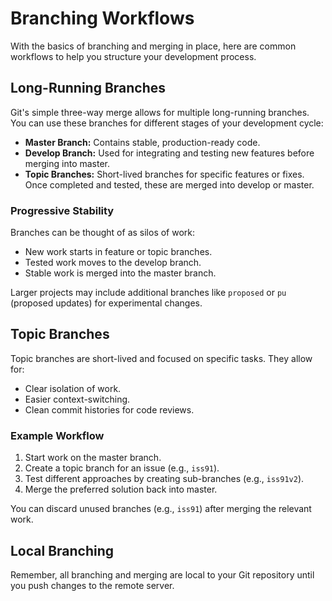# Branching Workflows

With the basics of branching and merging in place, here are common workflows to help you structure your development process.

## Long-Running Branches
Git's simple three-way merge allows for multiple long-running branches. You can use these branches for different stages of your development cycle:

- **Master Branch:** Contains stable, production-ready code.
- **Develop Branch:** Used for integrating and testing new features before merging into master.
- **Topic Branches:** Short-lived branches for specific features or fixes. Once completed and tested, these are merged into develop or master.

### Progressive Stability
Branches can be thought of as silos of work:
- New work starts in feature or topic branches.
- Tested work moves to the develop branch.
- Stable work is merged into the master branch.

Larger projects may include additional branches like `proposed` or `pu` (proposed updates) for experimental changes.

## Topic Branches
Topic branches are short-lived and focused on specific tasks. They allow for:
- Clear isolation of work.
- Easier context-switching.
- Clean commit histories for code reviews.

### Example Workflow
1. Start work on the master branch.
2. Create a topic branch for an issue (e.g., `iss91`).
3. Test different approaches by creating sub-branches (e.g., `iss91v2`).
4. Merge the preferred solution back into master.

You can discard unused branches (e.g., `iss91`) after merging the relevant work.

## Local Branching
Remember, all branching and merging are local to your Git repository until you push changes to the remote server.
